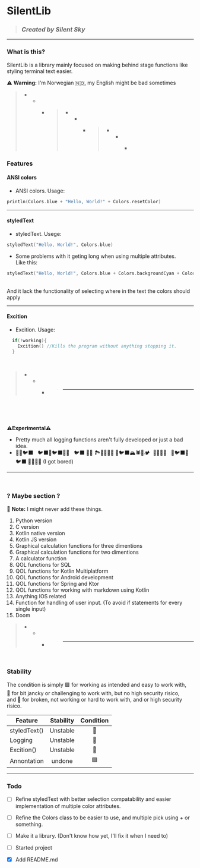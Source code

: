 # SilentLib
> ### *Created by Silent Sky*
---
### What is this?
SilentLib is a library mainly focused on making behind stage functions like styling terminal text easier.

 :warning: **Warning:** I'm Norwegian :norway:, my English might be bad sometimes
 
> - - - > - - - > - - - >


### Features
#### ANSI colors
* ANSI colors. Usage:
```Kotlin
println(Colors.blue + "Hello, World!" + Colors.resetColor)
```

---

#### styledText
* styledText. Usege:
``` Kotlin
styledText("Hello, World!", Colors.blue)
```
  - Some problems with it geting long when using multiple attributes. <br>
  Like this:
``` Kotlin
styledText("Hello, World!", Colors.blue + Colors.backgroundCyan + Colors.bold + Colors.italic + Colors.underline)
```
<br>
  And it lack the functionality of selecting where in the text the colors should apply
  
  ---
#### Excition

* Excition. Usage:
``` Kotlin
  if(!working){
    Excition() //Kills the program without anything stopping it.
  }
```

<br>

> - - - > - - -

<br>

<br><br>
**⚠️Experimental⚠️**
* Pretty much all logging functions aren't fully developed or just a bad idea.
* 🌲🌳🐦‍⬛ &nbsp; 🐦‍⬛💐🐦‍⬛🌲🌲 &nbsp; 🐦‍⬛ 🌲🦡 🏞🌳💐🌳🐌 🌲🐦‍⬛🏔🕷🌳🏕 &nbsp;🌲🧸🌲🌳 &nbsp; 🌲🐦‍⬛🌳 🐦‍⬛ 🌲🦊🌳💐 (I got bored)
---
<br>

### ? Maybe section ?

:memo: **Note:** I might never add these things.
1. Python version
2. C version
3. Kotlin native version
4. Kotlin JS version
5. Graphical calculation functions for three dimentions
6. Graphical calculation functions for two dimentions
7. A calculator function
8. QOL functions for SQL
9. QOL functions for Kotlin Multiplatform
10. QOL functions for Android development
12. QOL functions for Spring and Ktor
13. QOL functions for working with markdown using Kotlin
14. Anything IOS related
15. Function for handling of user input. (To avoid if statements for every single input)
16. Doom
 
> - - - > - - -
<br>

### Stability
The condition is simply 🟩 for working as intended and easy to work with, <br>
🔶 for bit jancky or challenging to work with, but no high security risico, <br>
and 🔴 for broken, not working or hard to work with, and or high security risico.

| Feature | Stability | Condition |
| ----------- | :-----------: | :--: |
| styledText() | Unstable | 🔶 |
| Logging | Unstable | 🔴 |
| Excition() | Unstable | 🔴 |
| Annontation | undone| 🟩 |

--- 

### Todo
- [ ] Refine styledText with better selection compatability and easier implementation of multiple color attributes.
- [ ] Refine the Colors class to be easier to use, and multiple pick using + or something.
- [ ] Make it a library. (Don't know how yet, I'll fix it when I need to)
- [ ] Started project
- [x] Add README.md

